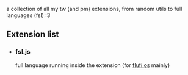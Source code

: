 a collection of all my tw (and pm) extensions, from random utils to full languages (fsl) :3

## Extension list
- ### fsl.js
  full language running inside the extension (for [flufi os](https://github.com/ThePandaDever/Flufi-OS) mainly)
